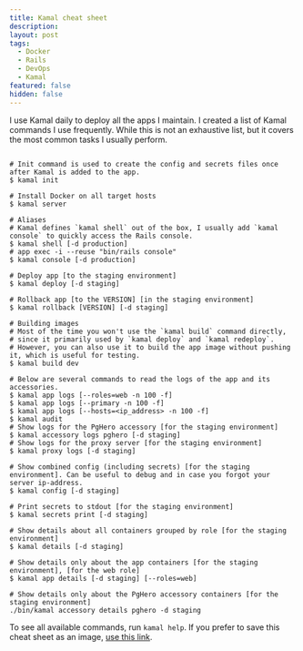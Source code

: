 ```yaml
---
title: Kamal cheat sheet
description:
layout: post
tags:
  - Docker
  - Rails
  - DevOps
  - Kamal
featured: false
hidden: false
---
```


I use Kamal daily to deploy all the apps I maintain. I created a list of Kamal commands I use frequently. While this is not an exhaustive list, but it covers the most common tasks I usually perform.

<!--more-->

<pre class="language-bash"><code>
# Init command is used to create the config and secrets files once after Kamal is added to the app.
$ kamal init

# Install Docker on all target hosts
$ kamal server

# Aliases
# Kamal defines `kamal shell` out of the box, I usually add `kamal console` to quickly access the Rails console.
$ kamal shell [-d production]
# app exec -i --reuse "bin/rails console"
$ kamal console [-d production]

# Deploy app [to the staging environment]
$ kamal deploy [-d staging]

# Rollback app [to the VERSION] [in the staging environment]
$ kamal rollback [VERSION] [-d staging]

# Building images
# Most of the time you won't use the `kamal build` command directly,
# since it primarily used by `kamal deploy` and `kamal redeploy`.
# However, you can also use it to build the app image without pushing it, which is useful for testing.
$ kamal build dev

# Below are several commands to read the logs of the app and its accessories.
$ kamal app logs [--roles=web -n 100 -f]
$ kamal app logs [--primary -n 100 -f]
$ kamal app logs [--hosts=&lt;ip_address&gt; -n 100 -f]
$ kamal audit
# Show logs for the PgHero accessory [for the staging environment]
$ kamal accessory logs pghero [-d staging]
# Show logs for the proxy server [for the staging environment]
$ kamal proxy logs [-d staging]

# Show combined config (including secrets) [for the staging environment]. Can be useful to debug and in case you forgot your server ip-address.
$ kamal config [-d staging]

# Print secrets to stdout [for the staging environment]
$ kamal secrets print [-d staging]

# Show details about all containers grouped by role [for the staging environment]
$ kamal details [-d staging]

# Show details only about the app containers [for the staging environment], [for the web role]
$ kamal app details [-d staging] [--roles=web]

# Show details only about the PgHero accessory containers [for the staging environment]
./bin/kamal accessory details pghero -d staging
</code></pre>

To see all available commands, run `kamal help`. If you prefer to save this cheat sheet as an image, [use this link](/assets/images/posts/2025-04-17/kamal-cheat-sheet.png).
